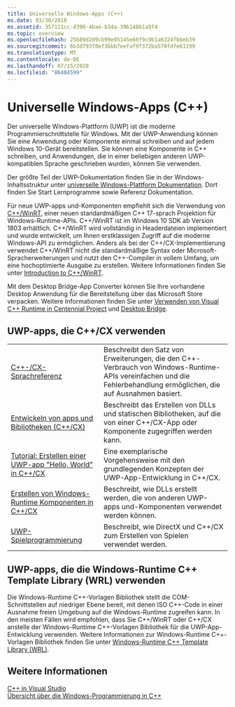 ```yaml
---
title: Universelle Windows-Apps (C++)
ms.date: 03/30/2018
ms.assetid: 357121cc-d390-4bae-b34a-39614861a9f4
ms.topic: overview
ms.openlocfilehash: 25b89d2d9cb99e05145e60f9c9b1a6324fbbeb39
ms.sourcegitcommit: 6b3d793f0ef3bbb7eefaf9f372ba570fdfe61199
ms.translationtype: MT
ms.contentlocale: de-DE
ms.lasthandoff: 07/15/2020
ms.locfileid: "86404599"
---
```

# <a name="universal-windows-apps-c"></a>Universelle Windows-Apps (C++)

Der universelle Windows-Plattform (UWP) ist die moderne Programmierschnittstelle für Windows. Mit der UWP-Anwendung können Sie eine Anwendung oder Komponente einmal schreiben und auf jedem Windows 10-Gerät bereitstellen. Sie können eine Komponente in C++ schreiben, und Anwendungen, die in einer beliebigen anderen UWP-kompatiblen Sprache geschrieben wurden, können Sie verwenden.

Der größte Teil der UWP-Dokumentation finden Sie in der Windows-Inhaltsstruktur unter [universelle Windows-Plattform Dokumentation](/windows/uwp/). Dort finden Sie Start Lernprogramme sowie Referenz Dokumentation.

Für neue UWP-apps und-Komponenten empfiehlt sich die Verwendung von [C++/WinRT](/windows/uwp/cpp-and-winrt-apis/), einer neuen standardmäßigen C++ 17-sprach Projektion für Windows-Runtime-APIs. C++/WinRT ist im Windows 10 SDK ab Version 1803 erhältlich. C++/WinRT wird vollständig in Headerdateien implementiert und wurde entwickelt, um Ihnen erstklassigen Zugriff auf die moderne Windows-API zu ermöglichen. Anders als bei der C++/CX-Implementierung verwendet C++/WinRT nicht die standardmäßige Syntax oder Microsoft-Spracherweiterungen und nutzt den C++-Compiler in vollem Umfang, um eine hochoptimierte Ausgabe zu erstellen. Weitere Informationen finden Sie unter [Introduction to C++/WinRT](/windows/uwp/cpp-and-winrt-apis/intro-to-using-cpp-with-winrt).

Mit dem Desktop Bridge-App Converter können Sie Ihre vorhandene Desktop Anwendung für die Bereitstellung über das Microsoft Store verpacken. Weitere Informationen finden Sie unter [Verwenden von Visual C++ Runtime in Centennial Project](https://devblogs.microsoft.com/cppblog/using-visual-c-runtime-in-centennial-project/) und [Desktop Bridge](/windows/uwp/porting/desktop-to-uwp-root).

## <a name="uwp-apps-that-use-ccx"></a>UWP-apps, die C++/CX verwenden

|||
|-|-|
|[C++-/CX-Sprachreferenz](visual-c-language-reference-c-cx.md)|Beschreibt den Satz von Erweiterungen, die den C++-Verbrauch von Windows-Runtime-APIs vereinfachen und die Fehlerbehandlung ermöglichen, die auf Ausnahmen basiert.|
|[Entwickeln von apps und Bibliotheken (C++/CX)](building-apps-and-libraries-c-cx.md)|Beschreibt das Erstellen von DLLs und statischen Bibliotheken, auf die von einer C++/CX-App oder Komponente zugegriffen werden kann.|
|[Tutorial: Erstellen einer UWP-app "Hello, World" in C++/CX](/windows/uwp/get-started/create-a-basic-windows-10-app-in-cpp)|Eine exemplarische Vorgehensweise mit den grundlegenden Konzepten der UWP-App-Entwicklung in C++/CX. |
|[Erstellen von Windows-Runtime Komponenten in C++/CX](/windows/uwp/winrt-components/creating-windows-runtime-components-in-cpp)|Beschreibt, wie DLLs erstellt werden, die von anderen UWP-apps und-Komponenten verwendet werden können.|
|[UWP-Spielprogrammierung](/windows/uwp/gaming/)|Beschreibt, wie DirectX und C++/CX zum Erstellen von Spielen verwendet werden.|

## <a name="uwp-apps-that-use-the-windows-runtime-c-template-library-wrl"></a>UWP-apps, die die Windows-Runtime C++ Template Library (WRL) verwenden

Die Windows-Runtime C++-Vorlagen Bibliothek stellt die COM-Schnittstellen auf niedriger Ebene bereit, mit denen ISO C++-Code in einer Ausnahme freien Umgebung auf die Windows-Runtime zugreifen kann. In den meisten Fällen wird empfohlen, dass Sie C++/WinRT oder C++/CX anstelle der Windows-Runtime C++-Vorlagen Bibliothek für die UWP-App-Entwicklung verwenden. Weitere Informationen zur Windows-Runtime C++-Vorlagen Bibliothek finden Sie unter [Windows-Runtime C++ Template Library (WRL)](wrl/windows-runtime-cpp-template-library-wrl.md).

## <a name="see-also"></a>Weitere Informationen

[C++ in Visual Studio](../overview/visual-cpp-in-visual-studio.md)<br/>
[Übersicht über die Windows-Programmierung in C++](../windows/overview-of-windows-programming-in-cpp.md)<br/>
